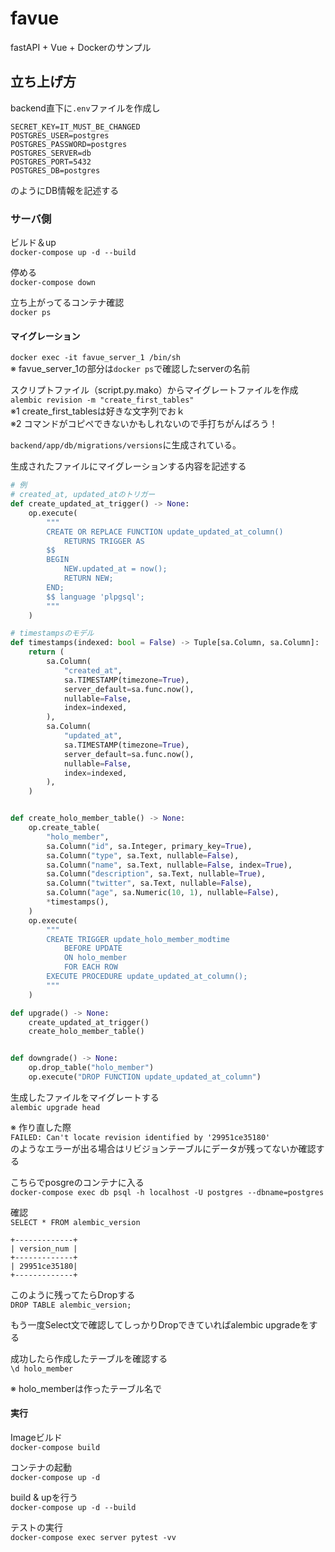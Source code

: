 # favue

fastAPI + Vue + Dockerのサンプル  

## 立ち上げ方

backend直下に`.env`ファイルを作成し
```env
SECRET_KEY=IT_MUST_BE_CHANGED
POSTGRES_USER=postgres
POSTGRES_PASSWORD=postgres
POSTGRES_SERVER=db
POSTGRES_PORT=5432
POSTGRES_DB=postgres
```

のようにDB情報を記述する

### サーバ側

ビルド＆up  
`docker-compose up -d --build`

停める  
`docker-compose down`

立ち上がってるコンテナ確認  
`docker ps`

#### マイグレーション  
`docker exec -it favue_server_1 /bin/sh`  
※ favue_server_1の部分は`docker ps`で確認したserverの名前

スクリプトファイル（script.py.mako）からマイグレートファイルを作成  
`alembic revision -m "create_first_tables"`  
※1 create_first_tablesは好きな文字列でおｋ  
※2 コマンドがコピペできないかもしれないので手打ちがんばろう！

`backend/app/db/migrations/versions`に生成されている。

生成されたファイルにマイグレーションする内容を記述する

```py
# 例
# created_at, updated_atのトリガー
def create_updated_at_trigger() -> None:
    op.execute(
        """
        CREATE OR REPLACE FUNCTION update_updated_at_column()
            RETURNS TRIGGER AS
        $$
        BEGIN
            NEW.updated_at = now();
            RETURN NEW;
        END;
        $$ language 'plpgsql';
        """
    )

# timestampsのモデル
def timestamps(indexed: bool = False) -> Tuple[sa.Column, sa.Column]:
    return (
        sa.Column(
            "created_at",
            sa.TIMESTAMP(timezone=True),
            server_default=sa.func.now(),
            nullable=False,
            index=indexed,
        ),
        sa.Column(
            "updated_at",
            sa.TIMESTAMP(timezone=True),
            server_default=sa.func.now(),
            nullable=False,
            index=indexed,
        ),
    )


def create_holo_member_table() -> None:
    op.create_table(
        "holo_member",
        sa.Column("id", sa.Integer, primary_key=True),
        sa.Column("type", sa.Text, nullable=False),
        sa.Column("name", sa.Text, nullable=False, index=True),
        sa.Column("description", sa.Text, nullable=True),
        sa.Column("twitter", sa.Text, nullable=False),
        sa.Column("age", sa.Numeric(10, 1), nullable=False),
        *timestamps(),
    )
    op.execute(
        """
        CREATE TRIGGER update_holo_member_modtime
            BEFORE UPDATE
            ON holo_member
            FOR EACH ROW
        EXECUTE PROCEDURE update_updated_at_column();
        """
    )

def upgrade() -> None:
    create_updated_at_trigger()
    create_holo_member_table()


def downgrade() -> None:
    op.drop_table("holo_member")
    op.execute("DROP FUNCTION update_updated_at_column")
```

生成したファイルをマイグレートする  
`alembic upgrade head`

※ 作り直した際  
`FAILED: Can't locate revision identified by '29951ce35180'`  
のようなエラーが出る場合はリビジョンテーブルにデータが残ってないか確認する

こちらでposgreのコンテナに入る  
`docker-compose exec db psql -h localhost -U postgres --dbname=postgres`  

確認  
`SELECT * FROM alembic_version`

```Text
+-------------+
| version_num |
+-------------+
| 29951ce35180|
+-------------+
```

このように残ってたらDropする  
`DROP TABLE alembic_version;`  

もう一度Select文で確認してしっかりDropできていればalembic upgradeをする

成功したら作成したテーブルを確認する  
`\d holo_member`  

※ holo_memberは作ったテーブル名で

#### 実行

Imageビルド  
`docker-compose build`  

コンテナの起動  
`docker-compose up -d`  

build & upを行う  
`docker-compose up -d --build`  

テストの実行  
`docker-compose exec server pytest -vv`  
